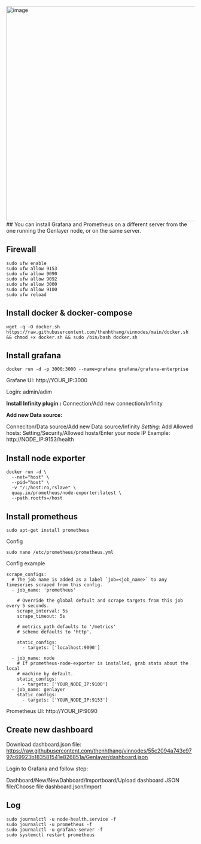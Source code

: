 <img width="1167" height="575" alt="image" src="https://github.com/user-attachments/assets/4ff507bc-b3f4-4a68-b146-c1f05b967a3c" />
## You can install Grafana and Prometheus on a different server from the one running the Genlayer node, or on the same server.

## Firewall
```
sudo ufw enable
sudo ufw allow 9153
sudo ufw allow 9090
sudo ufw allow 9092
sudo ufw allow 3000
sudo ufw allow 9100
sudo ufw reload
```
## Install docker & docker-compose
```
wget -q -O docker.sh https://raw.githubusercontent.com/thenhthang/vinnodes/main/docker.sh && chmod +x docker.sh && sudo /bin/bash docker.sh
```
## Install grafana
```
docker run -d -p 3000:3000 --name=grafana grafana/grafana-enterprise
```
Grafane UI: http://YOUR_IP:3000

Login: admin/adim

**Install Infinity plugin :**
Connection/Add new connection/Infinity

**Add new Data source:**

Conneciton/Data source/Add new Data source/Infinity
_Setting:_
Add Allowed hosts: Setting/Security/Allowed hosts/Enter your node IP
Example: http://NODE_IP:9153/health

## Install node exporter
```
docker run -d \
  --net="host" \
  --pid="host" \
  -v "/:/host:ro,rslave" \
  quay.io/prometheus/node-exporter:latest \
  --path.rootfs=/host
```

## Install prometheus
```
sudo apt-get install prometheus
```
Config
```
sudo nano /etc/prometheus/prometheus.yml
```
Config example
```
scrape_configs:
  # The job name is added as a label `job=<job_name>` to any timeseries scraped from this config.
  - job_name: 'prometheus'

    # Override the global default and scrape targets from this job every 5 seconds.
    scrape_interval: 5s
    scrape_timeout: 5s

    # metrics_path defaults to '/metrics'
    # scheme defaults to 'http'.

    static_configs:
      - targets: ['localhost:9090']

  - job_name: node
    # If prometheus-node-exporter is installed, grab stats about the local
    # machine by default.
    static_configs:
      - targets: ['YOUR_NODE_IP:9100']
  - job_name: genlayer
    static_configs:
      - targets: ['YOUR_NODE_IP:9153']
```
Prometheus UI: http://YOUR_IP:9090

## Create new dashboard

Download dashboard.json file: https://raw.githubusercontent.com/thenhthang/vinnodes/55c2094a743e9797c69923b183581541e826851a/Genlayer/dashboard.json

Login to Grafana and follow step: 

Dashboard/New/NewDahboard/Importboard/Upload dashboard JSON file/Choose file dashboard.json/Import

## Log
```
sudo journalctl -u node-health.service -f
sudo journalctl -u prometheus -f
sudo journalctl -u grafana-server -f
sudo systemctl restart prometheus
```
